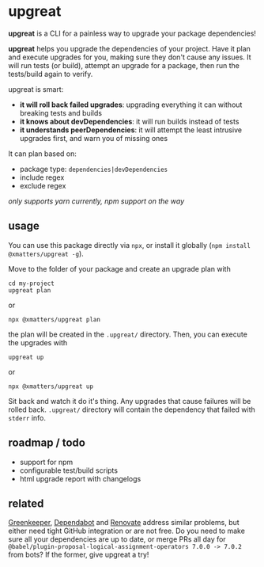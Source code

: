 # upgreat

**upgreat** is a CLI for a painless way to upgrade your package dependencies!

**upgreat** helps you upgrade the dependencies of your project. Have it plan and execute upgrades for you, making sure they don't cause any issues. It will run tests (or build), attempt an upgrade for a package, then run the tests/build again to verify.

upgreat is smart:

- **it will roll back failed upgrades**: upgrading everything it can without breaking tests and builds
- **it knows about devDependencies**: it will run builds instead of tests
- **it understands peerDependencies**: it will attempt the least intrusive upgrades first, and warn you of missing ones

It can plan based on:

- package type: `dependencies|devDependencies`
- include regex
- exclude regex

_only supports yarn currently, npm support on the way_

## usage

You can use this package directly via `npx`, or install it globally (`npm install @xmatters/upgreat -g`).

Move to the folder of your package and create an upgrade plan with

```
cd my-project
upgreat plan
```

or

```
npx @xmatters/upgreat plan
```

the plan will be created in the `.upgreat/` directory. Then, you can execute the upgrades with

```
upgreat up
```

or

```
npx @xmatters/upgreat up
```

Sit back and watch it do it's thing. Any upgrades that cause failures will be rolled back. `.upgreat/` directory will contain the dependency that failed with `stderr` info.

## roadmap / todo

- support for npm
- configurable test/build scripts
- html upgrade report with changelogs

## related

[Greenkeeper](https://greenkeeper.io), [Dependabot](https://dependabot.com/) and [Renovate](https://renovatebot.com/) address similar problems, but either need tight GitHub integration or are not free. Do you need to make sure all your dependencies are up to date, or merge PRs all day for `@babel/plugin-proposal-logical-assignment-operators 7.0.0 -> 7.0.2` from bots? If the former, give upgreat a try!

